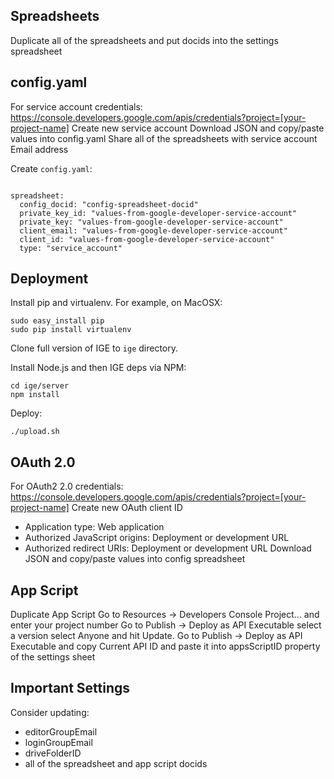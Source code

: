 Spreadsheets
-----------
Duplicate all of the spreadsheets and put docids into the settings spreadsheet

config.yaml
----------------

For service account credentials: https://console.developers.google.com/apis/credentials?project=[your-project-name]
Create new service account
Download JSON and copy/paste values into config.yaml
Share all of the spreadsheets with service account Email address

Create `config.yaml`:

```

spreadsheet:
  config_docid: "config-spreadsheet-docid"
  private_key_id: "values-from-google-developer-service-account"
  private_key: "values-from-google-developer-service-account"
  client_email: "values-from-google-developer-service-account"
  client_id: "values-from-google-developer-service-account"
  type: "service_account"
```

Deployment
-----------

Install pip and virtualenv. For example, on MacOSX:

```
sudo easy_install pip
sudo pip install virtualenv
```

Clone full version of IGE to `ige` directory.

Install Node.js and then IGE deps via NPM:

```
cd ige/server
npm install
```

Deploy:

```
./upload.sh
```

OAuth 2.0
-----------

For OAuth2 2.0 credentials: https://console.developers.google.com/apis/credentials?project=[your-project-name]
Create new OAuth client ID
  - Application type: Web application
  - Authorized JavaScript origins: Deployment or development URL
  - Authorized redirect URIs: Deployment or development URL
Download JSON and copy/paste values into config spreadsheet

App Script
-----------

Duplicate App Script
Go to Resources -> Developers Console Project... and enter your project number
Go to Publish -> Deploy as API Executable select a version select Anyone and hit Update.
Go to Publish -> Deploy as API Executable and copy Current API ID and paste it into appsScriptID property of the settings sheet

Important Settings
-----------
Consider updating:
  - editorGroupEmail
  - loginGroupEmail
  - driveFolderID
  - all of the spreadsheet and app script docids